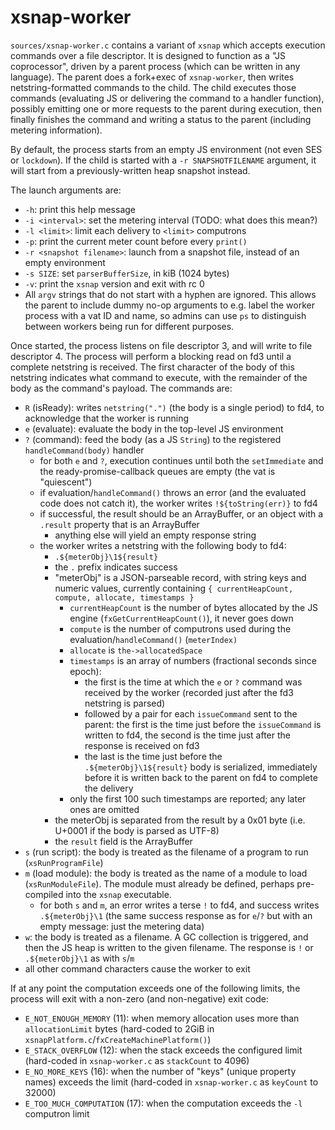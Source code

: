 # xsnap-worker

`sources/xsnap-worker.c` contains a variant of `xsnap` which accepts execution commands over a file descriptor. It is designed to function as a "JS coprocessor", driven by a parent process (which can be written in any language). The parent does a fork+exec of `xsnap-worker`, then writes netstring-formatted commands to the child. The child executes those commands (evaluating JS or delivering the command to a handler function), possibly emitting one or more requests to the parent during execution, then finally finishes the command and writing a status to the parent (including metering information).

By default, the process starts from an empty JS environment (not even SES or `lockdown`). If the child is started with a `-r SNAPSHOTFILENAME` argument, it will start from a previously-written heap snapshot instead.

The launch arguments are:

* `-h`: print this help message
* `-i <interval>`: set the metering interval (TODO: what does this mean?)
* `-l <limit>`: limit each delivery to `<limit>` computrons
* `-p`: print the current meter count before every `print()`
* `-r <snapshot filename>`: launch from a snapshot file, instead of an empty environment
* `-s SIZE`: set `parserBufferSize`, in kiB (1024 bytes)
* `-v`: print the `xsnap` version and exit with rc 0
* All `argv` strings that do not start with a hyphen are ignored. This allows the parent to include dummy no-op arguments to e.g. label the worker process with a vat ID and name, so admins can use `ps` to distinguish between workers being run for different purposes.

Once started, the process listens on file descriptor 3, and will write to file descriptor 4. The process will perform a blocking read on fd3 until a complete netstring is received. The first character of the body of this netstring indicates what command to execute, with the remainder of the body as the command's payload. The commands are:

* `R` (isReady): writes `netstring(".")` (the body is a single period) to fd4, to acknowledge that the worker is running
* `e` (evaluate): evaluate the body in the top-level JS environment
* `?` (command): feed the body (as a JS `String`) to the registered `handleCommand(body)` handler
  * for both `e` and `?`, execution continues until both the `setImmediate` and the ready-promise-callback queues are empty (the vat is "quiescent")
  * if evaluation/`handleCommand()` throws an error (and the evaluated code does not catch it), the worker writes `!${toString(err)}` to fd4
  * if successful, the result should be an ArrayBuffer, or an object with a `.result` property that is an ArrayBuffer
    * anything else will yield an empty response string
  * the worker writes a netstring with the following body to fd4:
    * `.${meterObj}\1${result}`
    * the `.` prefix indicates success
    * "meterObj" is a JSON-parseable record, with string keys and numeric values, currently containing `{ currentHeapCount, compute, allocate, timestamps }`
      * `currentHeapCount` is the number of bytes allocated by the JS engine (`fxGetCurrentHeapCount()`), it never goes down
      * `compute` is the number of computrons used during the evaluation/`handleCommand()` (`meterIndex)`
      * `allocate` is `the->allocatedSpace`
      * `timestamps` is an array of numbers (fractional seconds since epoch):
        * the first is the time at which the `e` or `?` command was received by the worker (recorded just after the fd3 netstring is parsed)
        * followed by a pair for each `issueCommand` sent to the parent: the first is the time just before the `issueCommand` is written to fd4, the second is the time just after the response is received on fd3
        * the last is the time just before the `.${meterObj}\1${result}` body is serialized, immediately before it is written back to the parent on fd4 to complete the delivery
      * only the first 100 such timestamps are reported; any later ones are omitted
    * the meterObj is separated from the result by a 0x01 byte (i.e. U+0001 if the body is parsed as UTF-8)
    * the `result` field is the ArrayBuffer
* `s` (run script): the body is treated as the filename of a program to run (`xsRunProgramFile`)
* `m` (load module): the body is treated as the name of a module to load (`xsRunModuleFile`). The module must already be defined, perhaps pre-compiled into the `xsnap` executable.
  * for both `s` and `m`, an error writes a terse `!` to fd4, and success writes `.${meterObj}\1` (the same success response as for `e`/`?` but with an empty message: just the metering data)
* `w`: the body is treated as a filename. A GC collection is triggered, and then the JS heap is written to the given filename. The response is `!` or `.${meterObj}\1` as with `s`/`m`
* all other command characters cause the worker to exit

If at any point the computation exceeds one of the following limits, the process will exit with a non-zero (and non-negative) exit code:

* `E_NOT_ENOUGH_MEMORY` (11): when memory allocation uses more than `allocationLimit` bytes (hard-coded to 2GiB in `xsnapPlatform.c`/`fxCreateMachinePlatform()`)
* `E_STACK_OVERFLOW` (12): when the stack exceeds the configured limit (hard-coded in `xsnap-worker.c` as `stackCount` to 4096)
* `E_NO_MORE_KEYS` (16): when the number of "keys" (unique property names) exceeds the limit (hard-coded in `xsnap-worker.c` as `keyCount` to 32000)
* `E_TOO_MUCH_COMPUTATION` (17): when the computation exceeds the `-l` computron limit
